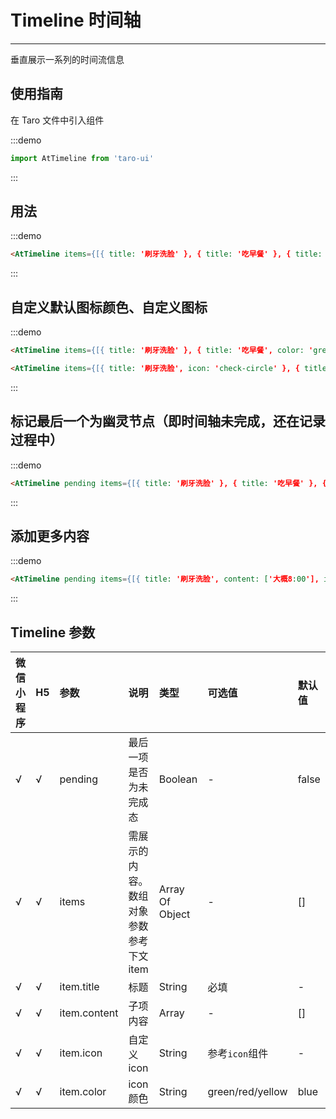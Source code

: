 # Timeline 时间轴

---

垂直展示一系列的时间流信息

## 使用指南

在 Taro 文件中引入组件

:::demo
```js
import AtTimeline from 'taro-ui'
```
:::

## 用法

:::demo
```html
<AtTimeline items={[{ title: '刷牙洗脸' }, { title: '吃早餐' }, { title: '上班' }, { title: '睡觉' }]}></AtTimeline>
```
:::

## 自定义默认图标颜色、自定义图标

:::demo
```html
<AtTimeline items={[{ title: '刷牙洗脸' }, { title: '吃早餐', color: 'green' }, { title: '上班', color: 'red' }, { title: '睡觉', color: 'yellow' }]}></AtTimeline>

<AtTimeline items={[{ title: '刷牙洗脸', icon: 'check-circle' }, { title: '吃早餐', icon: 'clock' }, { title: '上班', icon: 'clock' }, { title: '睡觉', icon: 'clock' }]}></AtTimeline>
```
:::

## 标记最后一个为幽灵节点（即时间轴未完成，还在记录过程中）

:::demo
```html
<AtTimeline pending items={[{ title: '刷牙洗脸' }, { title: '吃早餐' }, { title: '上班' }, { title: '睡觉' }]}></AtTimeline>
```
:::

## 添加更多内容

:::demo
```html
<AtTimeline pending items={[{ title: '刷牙洗脸', content: ['大概8:00'], icon: 'check-circle' }, { title: '吃早餐', content: ['牛奶+面包', '餐后记得吃药'], icon: 'clock' }, { title: '上班', content: ['查看邮件', '写PPT', '发送PPT给领导'], icon: 'clock' }, { title: '睡觉', content: ['不超过23:00'], icon: 'clock' }]}></AtTimeline>
```
:::


## Timeline 参数

| 微信小程序 | H5 | 参数         | 说明                                    | 类型            | 可选值           | 默认值 |
|:-----------|:---|:-------------|:----------------------------------------|:----------------|:-----------------|:-------|
| √          | √  | pending      | 最后一项是否为未完成态                  | Boolean         | -                | false  |
| √          | √  | items        | 需展示的内容。数组对象参数参考下文 item | Array Of Object | -                | []     |
| √          | √  | item.title   | 标题                                    | String          | 必填             | -      |
| √          | √  | item.content | 子项内容                                | Array           | -                | []     |
| √          | √  | item.icon    | 自定义icon                              | String          | 参考`icon`组件   | -      |
| √          | √  | item.color   | icon颜色                                | String          | green/red/yellow | blue   |
